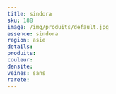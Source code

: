 ```yaml
---
title: sindora
sku: 188
image: /img/produits/default.jpg
essence: sindora
region: asie
details: 
produits:
couleur: 
densite: 
veines: sans
rarete: 
---
```

